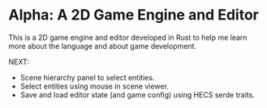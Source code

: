 # Alpha: A 2D Game Engine and Editor

This is a 2D game engine and editor developed in Rust to help me learn more about the language and about game development.

NEXT:
- Scene hierarchy panel to select entities.
- Select entities using mouse in scene viewer.
- Save and load editor state (and game config) using HECS serde traits.
